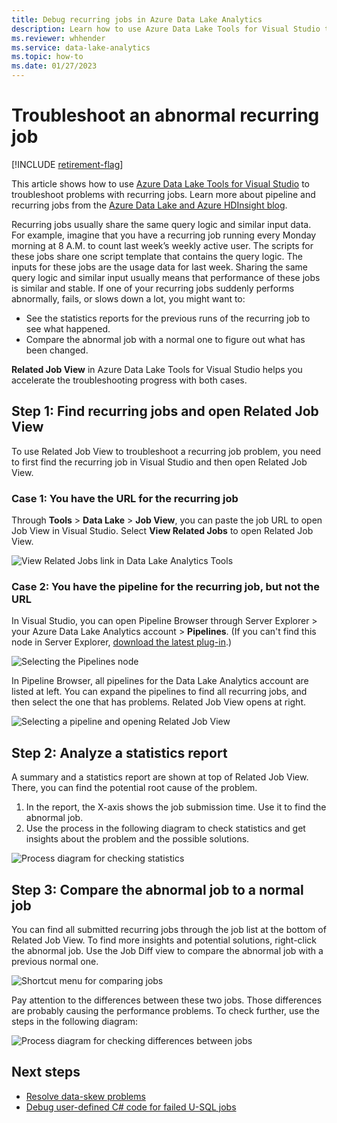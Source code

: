 ```yaml
---
title: Debug recurring jobs in Azure Data Lake Analytics 
description: Learn how to use Azure Data Lake Tools for Visual Studio to debug an abnormal recurring job.
ms.reviewer: whhender
ms.service: data-lake-analytics
ms.topic: how-to
ms.date: 01/27/2023
---
```


# Troubleshoot an abnormal recurring job

[!INCLUDE [retirement-flag](includes/retirement-flag.md)]

This article shows how to use [Azure Data Lake Tools for Visual Studio](https://aka.ms/adltoolsvs) to troubleshoot problems with recurring jobs. Learn more about pipeline and recurring jobs from the [Azure Data Lake and Azure HDInsight blog](/archive/blogs/azuredatalake/managing-pipeline-recurring-jobs-in-azure-data-lake-analytics-made-easy).

Recurring jobs usually share the same query logic and similar input data. For example, imagine that you have a recurring job running every Monday morning at 8 A.M. to count last week’s weekly active user. The scripts for these jobs share one script template that contains the query logic. The inputs for these jobs are the usage data for last week. Sharing the same query logic and similar input usually means that performance of these jobs is similar and stable. If one of your recurring jobs suddenly performs abnormally, fails, or slows down a lot, you might want to:

- See the statistics reports for the previous runs of the recurring job to see what happened.
- Compare the abnormal job with a normal one to figure out what has been changed.

**Related Job View** in Azure Data Lake Tools for Visual Studio helps you accelerate the troubleshooting progress with both cases.

## Step 1: Find recurring jobs and open Related Job View

To use Related Job View to troubleshoot a recurring job problem, you need to first find the recurring job in Visual Studio and then open Related Job View.

### Case 1: You have the URL for the recurring job

Through **Tools** > **Data Lake** > **Job View**, you can paste the job URL to open Job View in Visual Studio. Select **View Related Jobs** to open Related Job View.

![View Related Jobs link in Data Lake Analytics Tools](./media/data-lake-analytics-data-lake-tools-debug-recurring-job/view-related-job.png)
 
### Case 2: You have the pipeline for the recurring job, but not the URL

In Visual Studio, you can open Pipeline Browser through Server Explorer > your Azure Data Lake Analytics account > **Pipelines**. (If you can't find this node in Server Explorer, [download the latest plug-in](https://aka.ms/adltoolsvs).) 

![Selecting the Pipelines node](./media/data-lake-analytics-data-lake-tools-debug-recurring-job/pipeline-browser.png)

In Pipeline Browser, all pipelines for the Data Lake Analytics account are listed at left. You can expand the pipelines to find all recurring jobs, and then select the one that has problems. Related Job View opens at right.

![Selecting a pipeline and opening Related Job View](./media/data-lake-analytics-data-lake-tools-debug-recurring-job/recurring-job-view.png)

## Step 2: Analyze a statistics report

A summary and a statistics report are shown at top of Related Job View. There, you can find the potential root cause of the problem. 

1.	In the report, the X-axis shows the job submission time. Use it to find the abnormal job.
2.	Use the process in the following diagram to check statistics and get insights about the problem and the possible solutions.

![Process diagram for checking statistics](./media/data-lake-analytics-data-lake-tools-debug-recurring-job/recurring-job-metrics-debugging-flow.png)

## Step 3: Compare the abnormal job to a normal job

You can find all submitted recurring jobs through the job list at the bottom of Related Job View. To find more insights and potential solutions, right-click the abnormal job. Use the Job Diff view to compare the abnormal job with a previous normal one.

![Shortcut menu for comparing jobs](./media/data-lake-analytics-data-lake-tools-debug-recurring-job/compare-job.png)

Pay attention to the differences between these two jobs. Those differences are probably causing the performance problems. To check further, use the steps in the following diagram:

![Process diagram for checking differences between jobs](./media/data-lake-analytics-data-lake-tools-debug-recurring-job/recurring-job-diff-debugging-flow.png)

## Next steps

* [Resolve data-skew problems](data-lake-analytics-data-lake-tools-data-skew-solutions.md)
* [Debug user-defined C# code for failed U-SQL jobs](data-lake-analytics-debug-u-sql-jobs.md)